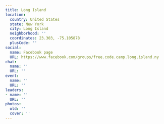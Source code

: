 ```yaml
---
title: Long Island
location:
  country: United States
  state: New York
  city: Long Island
  neighborhood: ''
  coordinates: 23.303, -75.105878
  plusCode: ''
social:
  name: Facebook page
  URL: https://www.facebook.com/groups/free.code.camp.long.island.ny
chat:
  name: ''
  URL: ''
event:
  name: ''
  URL: ''
leaders:
- name: ''
  URL: ''
photos:
  old: ''
  cover: ''
---
```

